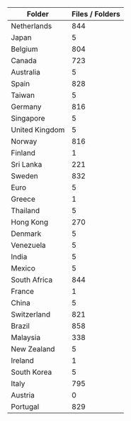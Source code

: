 | Folder         |   Files / Folders |
|----------------|-------------------|
| Netherlands    |               844 |
| Japan          |                 5 |
| Belgium        |               804 |
| Canada         |               723 |
| Australia      |                 5 |
| Spain          |               828 |
| Taiwan         |                 5 |
| Germany        |               816 |
| Singapore      |                 5 |
| United Kingdom |                 5 |
| Norway         |               816 |
| Finland        |                 1 |
| Sri Lanka      |               221 |
| Sweden         |               832 |
| Euro           |                 5 |
| Greece         |                 1 |
| Thailand       |                 5 |
| Hong Kong      |               270 |
| Denmark        |                 5 |
| Venezuela      |                 5 |
| India          |                 5 |
| Mexico         |                 5 |
| South Africa   |               844 |
| France         |                 1 |
| China          |                 5 |
| Switzerland    |               821 |
| Brazil         |               858 |
| Malaysia       |               338 |
| New Zealand    |                 5 |
| Ireland        |                 1 |
| South Korea    |                 5 |
| Italy          |               795 |
| Austria        |                 0 |
| Portugal       |               829 |